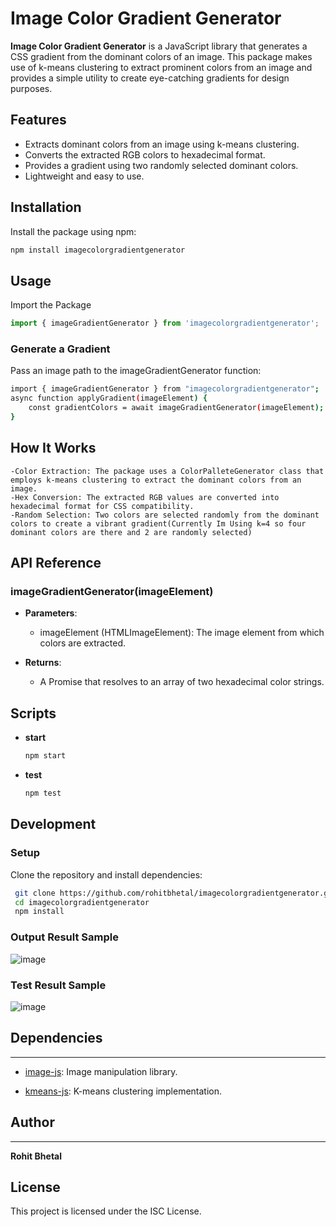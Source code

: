 # Image Color Gradient Generator

**Image Color Gradient Generator** is a JavaScript library that generates a CSS gradient from the dominant colors of an image. This package makes use of k-means clustering to extract prominent colors from an image and provides a simple utility to create eye-catching gradients for design purposes.

## Features

- Extracts dominant colors from an image using k-means clustering.
- Converts the extracted RGB colors to hexadecimal format.
- Provides a gradient using two randomly selected dominant colors.
- Lightweight and easy to use.

## Installation

Install the package using npm:

```bash
npm install imagecolorgradientgenerator
```
## Usage
Import the Package

```js
import { imageGradientGenerator } from 'imagecolorgradientgenerator';
```
### Generate a Gradient  
Pass an image path to the imageGradientGenerator function:

```bash
import { imageGradientGenerator } from "imagecolorgradientgenerator";
async function applyGradient(imageElement) {
    const gradientColors = await imageGradientGenerator(imageElement);
}
```
## How It Works
    -Color Extraction: The package uses a ColorPalleteGenerator class that employs k-means clustering to extract the dominant colors from an image.
    -Hex Conversion: The extracted RGB values are converted into hexadecimal format for CSS compatibility.
    -Random Selection: Two colors are selected randomly from the dominant colors to create a vibrant gradient(Currently Im Using k=4 so four dominant colors are there and 2 are randomly selected)

## API Reference

### imageGradientGenerator(imageElement)

*   **Parameters**:
    
    *   imageElement (HTMLImageElement): The image element from which colors are extracted.
        
*   **Returns**:
    
    *   A Promise that resolves to an array of two hexadecimal color strings.

## Scripts
* **start**
  ```js
  npm start 
* **test**
  ```js
  npm test

Development
-----------

### Setup

Clone the repository and install dependencies:
```bash
 git clone https://github.com/rohitbhetal/imagecolorgradientgenerator.git
 cd imagecolorgradientgenerator
 npm install
```
### Output Result Sample
![image](https://github.com/user-attachments/assets/1028cc11-4152-46b3-997f-7347677295f1)


### Test Result Sample
![image](https://github.com/user-attachments/assets/3e2469fc-4778-412d-87af-aa940e95348c)


## Dependencies
------------

*   [image-js](https://www.npmjs.com/package/image-js): Image manipulation library.
    
*   [kmeans-js](https://www.npmjs.com/package/kmeans-js): K-means clustering implementation.
    

## Author
------

**Rohit Bhetal**

License
-------

This project is licensed under the ISC License.
